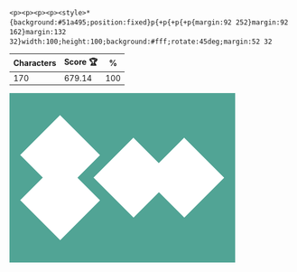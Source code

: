 `<p><p><p><p><style>*{background:#51a495;position:fixed}p{+p{+p{+p{margin:92 252}margin:92 162}margin:132 32}width:100;height:100;background:#fff;rotate:45deg;margin:52 32`

| Characters | Score 🏆 | %   |
| ---------- | -------- | --- |
| 170        | 679.14   | 100 |

![](/2025/Sep2025/04/20250904.png)
